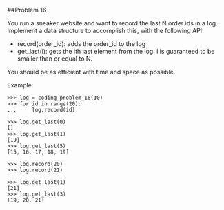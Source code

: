 ##Problem 16

You run a sneaker website and want to record the last N order ids in a log. Implement a data structure to
accomplish this, with the following API:

* record(order_id): adds the order_id to the log
* get_last(i): gets the ith last element from the log. i is guaranteed to be smaller than or equal to N.

You should be as efficient with time and space as possible.

Example:

    >>> log = coding_problem_16(10)
    >>> for id in range(20):
    ...     log.record(id)

    >>> log.get_last(0)
    []
    >>> log.get_last(1)
    [19]
    >>> log.get_last(5)
    [15, 16, 17, 18, 19]

    >>> log.record(20)
    >>> log.record(21)
    
    >>> log.get_last(1)
    [21]
    >>> log.get_last(3)
    [19, 20, 21]

